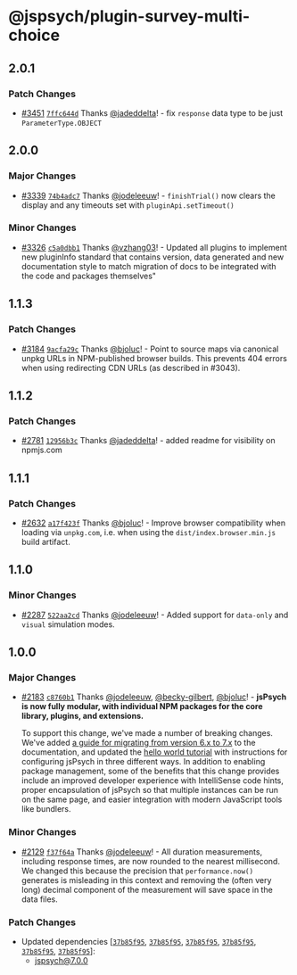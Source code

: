 # @jspsych/plugin-survey-multi-choice

## 2.0.1

### Patch Changes

- [#3451](https://github.com/jspsych/jsPsych/pull/3451) [`7ffc644d`](https://github.com/jspsych/jsPsych/commit/7ffc644d0469cb5625efc5f1bb043d3aee22c501) Thanks [@jadeddelta](https://github.com/jadeddelta)! - fix `response` data type to be just `ParameterType.OBJECT`

## 2.0.0

### Major Changes

- [#3339](https://github.com/jspsych/jsPsych/pull/3339) [`74b4adc7`](https://github.com/jspsych/jsPsych/commit/74b4adc702747a62a201575a6aa95770eeddb1bb) Thanks [@jodeleeuw](https://github.com/jodeleeuw)! - `finishTrial()` now clears the display and any timeouts set with `pluginApi.setTimeout()`

### Minor Changes

- [#3326](https://github.com/jspsych/jsPsych/pull/3326) [`c5a0dbb1`](https://github.com/jspsych/jsPsych/commit/c5a0dbb17ead8e2b860c76fce7fea834f3b0ad09) Thanks [@vzhang03](https://github.com/vzhang03)! - Updated all plugins to implement new pluginInfo standard that contains version, data generated and new documentation style to match migration of docs to be integrated with the code and packages themselves"

## 1.1.3

### Patch Changes

- [#3184](https://github.com/jspsych/jsPsych/pull/3184) [`9acfa29c`](https://github.com/jspsych/jsPsych/commit/9acfa29c8db1d7a8816c53ac49651f15493f2cf4) Thanks [@bjoluc](https://github.com/bjoluc)! - Point to source maps via canonical unpkg URLs in NPM-published browser builds. This prevents 404 errors when using redirecting CDN URLs (as described in #3043).

## 1.1.2

### Patch Changes

- [#2781](https://github.com/jspsych/jsPsych/pull/2781) [`12956b3c`](https://github.com/jspsych/jsPsych/commit/12956b3cc130676a81e4a4536d68800a4d34e8a8) Thanks [@jadeddelta](https://github.com/jadeddelta)! - added readme for visibility on npmjs.com

## 1.1.1

### Patch Changes

- [#2632](https://github.com/jspsych/jsPsych/pull/2632) [`a17f423f`](https://github.com/jspsych/jsPsych/commit/a17f423f18df24c73baeb06d4079f9f2f9211386) Thanks [@bjoluc](https://github.com/bjoluc)! - Improve browser compatibility when loading via `unpkg.com`, i.e. when using the `dist/index.browser.min.js` build artifact.

## 1.1.0

### Minor Changes

- [#2287](https://github.com/jspsych/jsPsych/pull/2287) [`522aa2cd`](https://github.com/jspsych/jsPsych/commit/522aa2cdbf64886e95b2b50f5442cc360b631339) Thanks [@jodeleeuw](https://github.com/jodeleeuw)! - Added support for `data-only` and `visual` simulation modes.

## 1.0.0

### Major Changes

- [#2183](https://github.com/jspsych/jsPsych/pull/2183) [`c8760b1`](https://github.com/jspsych/jsPsych/commit/c8760b19483453b0e77dc98e464e1629b5605a15) Thanks [@jodeleeuw](https://github.com/jodeleeuw), [@becky-gilbert](https://github.com/becky-gilbert), [@bjoluc](https://github.com/bjoluc)! - **jsPsych is now fully modular, with individual NPM packages for the core library, plugins, and extensions.**

  To support this change, we've made a number of breaking changes. We've added [a guide for migrating from version 6.x to 7.x](https://www.jspsych.org/7.0/support/migration-v7/) to the documentation, and updated the [hello world tutorial](https://www.jspsych.org/7.0/tutorials/hello-world/) with instructions for configuring jsPsych in three different ways. In addition to enabling package management, some of the benefits that this change provides include an improved developer experience with IntelliSense code hints, proper encapsulation of jsPsych so that multiple instances can be run on the same page, and easier integration with modern JavaScript tools like bundlers.

### Minor Changes

- [#2129](https://github.com/jspsych/jsPsych/pull/2129) [`f37f64a`](https://github.com/jspsych/jsPsych/commit/f37f64ac61ca4d934bf19a4dd15c9370ac4c2a8e) Thanks [@jodeleeuw](https://github.com/jodeleeuw)! - All duration measurements, including response times, are now rounded to the nearest millisecond. We changed this because the precision that `performance.now()` generates is misleading in this context and removing the (often very long) decimal component of the measurement will save space in the data files.

### Patch Changes

- Updated dependencies [[`37b85f95`](https://github.com/jspsych/jsPsych/commit/37b85f953c803e1cca80d8e5275be948d375e2f2), [`37b85f95`](https://github.com/jspsych/jsPsych/commit/37b85f953c803e1cca80d8e5275be948d375e2f2), [`37b85f95`](https://github.com/jspsych/jsPsych/commit/37b85f953c803e1cca80d8e5275be948d375e2f2), [`37b85f95`](https://github.com/jspsych/jsPsych/commit/37b85f953c803e1cca80d8e5275be948d375e2f2), [`37b85f95`](https://github.com/jspsych/jsPsych/commit/37b85f953c803e1cca80d8e5275be948d375e2f2), [`37b85f95`](https://github.com/jspsych/jsPsych/commit/37b85f953c803e1cca80d8e5275be948d375e2f2)]:
  - jspsych@7.0.0
